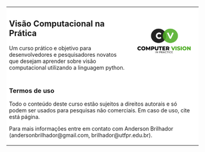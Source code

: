 <!-- # Visão Computacional na Prática -->
<!-- ### Computer Vision In Practice [Course-PT-BR] -->

<table width="100%" border="0" bgcolor="white">
<tr>
    <td>
        <H2>Visão Computacional na Prática</H2>
        <p>Um curso prático e objetivo para desenvolvedores e pesquisadores novatos que desejam aprender sobre visão computacional utilizando a linguagem python.</p>
    </td>
    <td>
        <img src="/figures/logo-cvp.png" align="center" alt="" width="100%"/>
    </td>
</tr>
<tr>
    <td colspan="2">
        <H3>Termos de uso</H3>
        <p>Todo o conteúdo deste curso estão sujeitos a direitos autorais e só podem ser usados para pesquisas não comerciais. Em caso de uso, cite está página.</p>
        <p>Para mais informações entre em contato com Anderson Brilhador (andersonbrilhador@gmail.com, brilhador@utfpr.edu.br).</p>
    </td>
</tr>
</table>